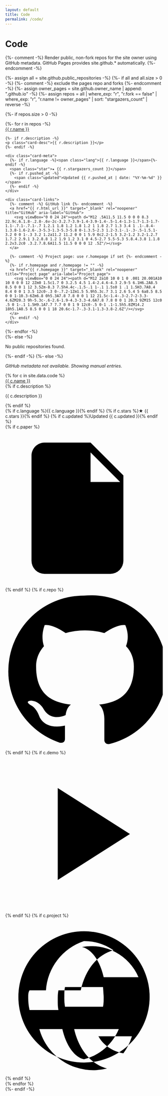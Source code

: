 ```yaml
---
layout: default
title: Code
permalink: /code/
---
```


# Code

{%- comment -%}
Render public, non-fork repos for the site owner using GitHub metadata.
GitHub Pages provides site.github.* automatically.
{%- endcomment -%}

{%- assign all = site.github.public_repositories -%}
{%- if all and all.size > 0 -%}
  {%- comment -%} exclude the pages repo and forks {%- endcomment -%}
  {%- assign owner_pages = site.github.owner_name | append: ".github.io" -%}
  {%- assign repos = all
      | where_exp: "r", "r.fork == false"
      | where_exp: "r", "r.name != owner_pages"
      | sort: "stargazers_count" | reverse -%}

  {%- if repos.size > 0 -%}
<div class="repo-grid">
  {%- for r in repos -%}
  <article class="card">
    <div class="card-head">
      <a class="card-title" href="{{ r.html_url }}" target="_blank" rel="noopener">{{ r.name }}</a>
    </div>

    {%- if r.description -%}
    <p class="card-desc">{{ r.description }}</p>
    {%- endif -%}

    <div class="card-meta">
      {%- if r.language -%}<span class="lang">{{ r.language }}</span>{%- endif -%}
      <span class="star">★ {{ r.stargazers_count }}</span>
      {%- if r.pushed_at -%}
        <span class="updated">Updated {{ r.pushed_at | date: "%Y-%m-%d" }}</span>
      {%- endif -%}
    </div>

    <div class="card-links">
      {%- comment -%} GitHub link {%- endcomment -%}
      <a href="{{ r.html_url }}" target="_blank" rel="noopener" title="GitHub" aria-label="GitHub">
        <svg viewBox="0 0 24 24"><path d="M12 .5A11.5 11.5 0 0 0 8.3 22.9c.6.1.8-.2.8-.6v-2c-3.2.7-3.9-1.4-3.9-1.4-.5-1.4-1.3-1.7-1.3-1.7-1.1-.7.1-.7.1-.7 1.2.1 1.8 1.2 1.8 1.2 1 1.8 2.7 1.3 3.4 1 .1-.8.4-1.3.8-1.6-2.6-.3-5.3-1.3-5.3-5.8 0-1.3.5-2.3 1.2-3.1-.1-.3-.5-1.5.1-3.2 0 0 1-.3 3.2 1.2a11.2 11.2 0 0 1 5.9 0c2.2-1.5 3.2-1.2 3.2-1.2.7 1.7.2 2.9.1 3.2.8.8 1.2 1.9 1.2 3.1 0 4.5-2.7 5.5-5.3 5.8.4.3.8 1.1.8 2.2v3.2c0 .3.2.7.8.6A11.5 11.5 0 0 0 12 .5Z"/></svg>
      </a>

      {%- comment -%} Project page: use r.homepage if set {%- endcomment -%}
      {%- if r.homepage and r.homepage != "" -%}
      <a href="{{ r.homepage }}" target="_blank" rel="noopener" title="Project page" aria-label="Project page">
        <svg viewBox="0 0 24 24"><path d="M12 2a10 10 0 1 0 .001 20.001A10 10 0 0 0 12 2Zm0 1.5c1.7 0 3.2.5 4.5 1.4-2.4.6-4.3 2.9-5 6.1H6.2A8.5 8.5 0 0 1 12 3.5Zm-8.3 7.5h4.4c-.1.5-.1 1-.1 1.5s0 1 .1 1.5H3.7A8.4 8.4 0 0 1 3.5 12c0-.3 0-.7.2-1Zm1.5 5.9h5.3c.7 3.1 2.6 5.4 5 6a8.5 8.5 0 0 1-10.3-6Zm6.8 0h5.3A7.8 7.8 0 0 1 12 21.5c-1.4-.3-2.7-2-3.3-4.6ZM20.3 9h-5.3c-.6-2.6-1.9-4.3-3.3-4.6A7.8 7.8 0 0 1 20.3 9ZM15 12c0 .5 0 1-.1 1.5H9.1A7.7 7.7 0 0 1 9 12c0-.5 0-1 .1-1.5h5.8ZM14.2 18h5.1A8.5 8.5 0 0 1 18 20.6c-1.7-.3-3.1-1.3-3.8-2.6Z"/></svg>
      </a>
      {%- endif -%}
    </div>
  </article>
  {%- endfor -%}
</div>
  {%- else -%}
<p>No public repositories found.</p>
  {%- endif -%}
{%- else -%}
<p><em>GitHub metadata not available. Showing manual entries.</em></p>
<div class="cards">
  {% for c in site.data.code %}
  <article class="card">
    <div class="card-head">
      <a href="{{ c.url | default:c.repo }}" target="_blank" rel="noopener" class="card-title">{{ c.name }}</a>
    </div>
    {% if c.description %}<p class="card-desc">{{ c.description }}</p>{% endif %}
    <div class="card-meta">
      {% if c.language %}<span class="lang">{{ c.language }}</span>{% endif %}
      {% if c.stars %}<span class="star">★ {{ c.stars }}</span>{% endif %}
      {% if c.updated %}<span class="updated">Updated {{ c.updated }}</span>{% endif %}
    </div>
    <div class="card-links">
      {% if c.paper %}<a href="{{ c.paper }}" target="_blank" rel="noopener" title="Paper" aria-label="Paper"><svg viewBox="0 0 24 24"><path d="M6 2h7l5 5v13a2 2 0 0 1-2 2H6a2 2 0 0 1-2-2V4c0-1.1.9-2 2-2Zm7 1.5V8h4.5L13 3.5Z"/></svg></a>{% endif %}
      {% if c.repo %}<a href="{{ c.repo }}" target="_blank" rel="noopener" title="GitHub" aria-label="GitHub"><svg viewBox="0 0 24 24"><path d="M12 .5A11.5 11.5 0 0 0 8.3 22.9c.6.1.8-.2.8-.6v-2c-3.2.7-3.9-1.4-3.9-1.4-.5-1.4-1.3-1.7-1.3-1.7-1.1-.7.1-.7.1-.7 1.2.1 1.8 1.2 1.8 1.2 1 1.8 2.7 1.3 3.4 1 .1-.8.4-1.3.8-1.6-2.6-.3-5.3-1.3-5.3-5.8 0-1.3.5-2.3 1.2-3.1-.1-.3-.5-1.5.1-3.2 0 0 1-.3 3.2 1.2a11.2 11.2 0 0 1 5.9 0c2.2-1.5 3.2-1.2 3.2-1.2.7 1.7.2 2.9.1 3.2.8.8 1.2 1.9 1.2 3.1 0 4.5-2.7 5.5-5.3 5.8.4.3.8 1.1.8 2.2v3.2c0 .3.2.7.8.6A11.5 11.5 0 0 0 12 .5Z"/></svg></a>{% endif %}
      {% if c.demo %}<a href="{{ c.demo }}" target="_blank" rel="noopener" title="Demo" aria-label="Demo"><svg viewBox="0 0 24 24"><path d="M8 5v14l11-7L8 5Z"/></svg></a>{% endif %}
      {% if c.project %}<a href="{{ c.project }}" target="_blank" rel="noopener" title="Project page" aria-label="Project page"><svg viewBox="0 0 24 24"><path d="M12 2a10 10 0 1 0 .001 20.001A10 10 0 0 0 12 2Zm0 1.5c1.7 0 3.2.5 4.5 1.4-2.4.6-4.3 2.9-5 6.1H6.2A8.5 8.5 0 0 1 12 3.5Zm-8.3 7.5h4.4c-.1.5-.1 1-.1 1.5s0 1 .1 1.5H3.7A8.4 8.4 0 0 1 3.5 12c0-.3 0-.7.2-1Zm1.5 5.9h5.3c.7 3.1 2.6 5.4 5 6a8.5 8.5 0 0 1-10.3-6Zm6.8 0h5.3A7.8 7.8 0 0 1 12 21.5c-1.4-.3-2.7-2-3.3-4.6ZM20.3 9h-5.3c-.6-2.6-1.9-4.3-3.3-4.6A7.8 7.8 0 0 1 20.3 9ZM15 12c0 .5 0 1-.1 1.5H9.1A7.7 7.7 0 0 1 9 12c0-.5 0-1 .1-1.5h5.8ZM14.2 18h5.1A8.5 8.5 0 0 1 18 20.6c-1.7-.3-3.1-1.3-3.8-2.6Z"/></svg></a>{% endif %}
    </div>
  </article>
  {% endfor %}
</div>
{%- endif -%}
